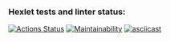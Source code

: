 ### Hexlet tests and linter status:
[![Actions Status](https://github.com/DoniyorLatipov/fullstack-javascript-project-44/actions/workflows/hexlet-check.yml/badge.svg)](https://github.com/DoniyorLatipov/fullstack-javascript-project-44/actions)
[![Maintainability](https://api.codeclimate.com/v1/badges/8d6fd8e27801825695ee/maintainability)](https://codeclimate.com/github/DoniyorLatipov/fullstack-javascript-project-44/maintainability)
[![asciicast](https://asciinema.org/a/z8pZsJT6FNMMmJYJthRH28cwu.svg)](https://asciinema.org/a/z8pZsJT6FNMMmJYJthRH28cwu)
